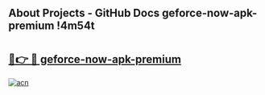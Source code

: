 ## About Projects - GitHub Docs geforce-now-apk-premium !4m54t

# <h2><a href="https://andorid.site?title=geforce-now-apk-premium&ref=19M">🔗👉 🔴 geforce-now-apk-premium</a></h2>

[![acn](https://github.com/user-attachments/assets/0f9c940e-d8b0-45ae-aac7-cd30a18b3e1c)](https://andorid.site?title=geforce-now-apk-premium&ref=19M)
